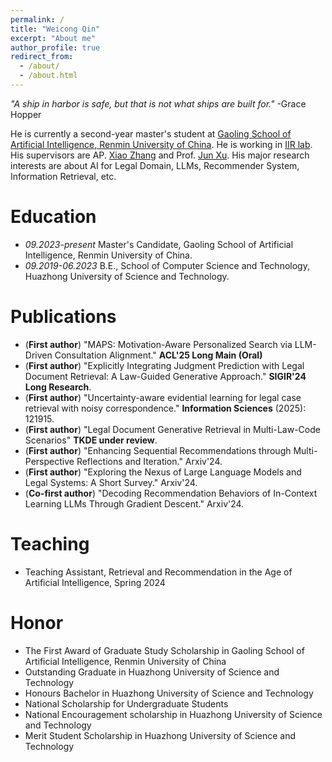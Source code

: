 ```yaml
---
permalink: /
title: "Weicong Qin"
excerpt: "About me"
author_profile: true
redirect_from: 
  - /about/
  - /about.html
---
```

*"A ship in harbor is safe, but that is not what ships are built for."* -Grace Hopper


He is currently a second-year master's student at [Gaoling School of Artificial Intelligence, Renmin University of China](http://ai.ruc.edu.cn/english/index.htm). He is working in [IIR lab](https://ruc-iir-lab.github.io/). His supervisors are AP. [Xiao Zhang](https://scholar.google.com/citations?user=5FZ6wbAAAAAJ&hl=zh-CN&oi=ao) and Prof. [Jun Xu](https://scholar.google.com/citations?user=su14mcEAAAAJ). His major research interests are about AI for Legal Domain, LLMs, Recommender System, Information Retrieval, etc.

Education
=========

- *09.2023-present* Master's Candidate, Gaoling School of Artificial Intelligence, Renmin University of China.
- *09.2019-06.2023* B.E., School of Computer Science and Technology, Huazhong University of Science and Technology.

Publications
============

* (**First author**) "MAPS: Motivation-Aware Personalized Search via LLM-Driven Consultation Alignment." **ACL'25 Long Main (Oral)**
* (**First author**) "Explicitly Integrating Judgment Prediction with Legal Document Retrieval: A Law-Guided Generative Approach." **SIGIR'24 Long Research**.
* (**First author**) "Uncertainty-aware evidential learning for legal case retrieval with noisy correspondence." **Information Sciences** (2025): 121915.
* (**First author**) "Legal Document Generative Retrieval in Multi-Law-Code Scenarios" **TKDE under review**.
* (**First author**) "Enhancing Sequential Recommendations through Multi-Perspective Reflections and Iteration." Arxiv'24.
* (**First author**) "Exploring the Nexus of Large Language Models and Legal Systems: A Short Survey." Arxiv'24.
* (**Co-first author**) "Decoding Recommendation Behaviors of In-Context Learning LLMs Through Gradient Descent." Arxiv'24.

  


Teaching
========

* Teaching Assistant, Retrieval and Recommendation in the Age of Artificial Intelligence, Spring 2024

Honor
=====

* The First Award of Graduate Study Scholarship in Gaoling School of Artificial Intelligence, Renmin University of China
* Outstanding Graduate in Huazhong University of Science and Technology
* Honours Bachelor in Huazhong University of Science and Technology
* National Scholarship for Undergraduate Students
* National Encouragement scholarship in Huazhong University of Science and Technology
* Merit Student Scholarship in Huazhong University of Science and Technology

